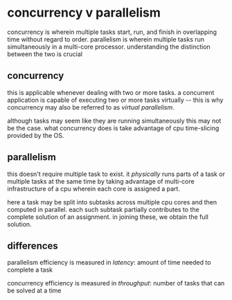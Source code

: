 # concurrency v parallelism

concurrency is wherein multiple tasks start, run, and finish in overlapping time
without regard to order. parallelism is wherein multiple tasks run
simultaneously in a multi-core processor. understanding the distinction between
the two is crucial

## concurrency

this is applicable whenever dealing with two or more tasks. a concurrent
application is capable of executing two or more tasks virtually -- this is why
concurrency may also be referred to as _virtual parallelism_.

although tasks may seem like they are running simultaneously this may not be the
case. what concurrency does is take advantage of cpu time-slicing provided by
the OS.

## parallelism

this doesn't require multiple task to exist. it _physically_ runs parts of a
task or multiple tasks at the same time by taking advantage of multi-core
infrastructure of a cpu wherein each core is assigned a part.

here a task may be split into subtasks across multiple cpu cores and then
computed in parallel. each such subtask partially contributes to the complete
solution of an assignment. in joining these, we obtain the full solution.

## differences

parallelism efficiency is measured in _latency_: amount of time needed to
complete a task

concurrency efficiency is measured in _throughput_: number of tasks that can be
solved at a time

